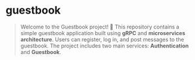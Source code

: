 # guestbook

> Welcome to the Guestbook project! 🎉 This repository contains a simple guestbook application built using **gRPC** and **microservices architecture**. Users can register, log in, and post messages to the guestbook. The project includes two main services: **Authentication** and **Guestbook**.